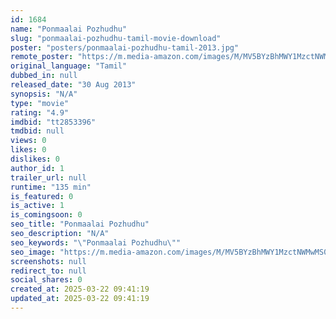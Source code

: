 ```yaml
---
id: 1684
name: "Ponmaalai Pozhudhu"
slug: "ponmaalai-pozhudhu-tamil-movie-download"
poster: "posters/ponmaalai-pozhudhu-tamil-2013.jpg"
remote_poster: "https://m.media-amazon.com/images/M/MV5BYzBhMWY1MzctNWMwMS00ZGYwLTk4OGUtMzQ4YzcxZmJhYjY2XkEyXkFqcGdeQXVyMzYxOTQ3MDg@._V1_SX300.jpg"
original_language: "Tamil"
dubbed_in: null
released_date: "30 Aug 2013"
synopsis: "N/A"
type: "movie"
rating: "4.9"
imdbid: "tt2853396"
tmdbid: null
views: 0
likes: 0
dislikes: 0
author_id: 1
trailer_url: null
runtime: "135 min"
is_featured: 0
is_active: 1
is_comingsoon: 0
seo_title: "Ponmaalai Pozhudhu"
seo_description: "N/A"
seo_keywords: "\"Ponmaalai Pozhudhu\""
seo_image: "https://m.media-amazon.com/images/M/MV5BYzBhMWY1MzctNWMwMS00ZGYwLTk4OGUtMzQ4YzcxZmJhYjY2XkEyXkFqcGdeQXVyMzYxOTQ3MDg@._V1_SX300.jpg"
screenshots: null
redirect_to: null
social_shares: 0
created_at: 2025-03-22 09:41:19
updated_at: 2025-03-22 09:41:19
---
```


